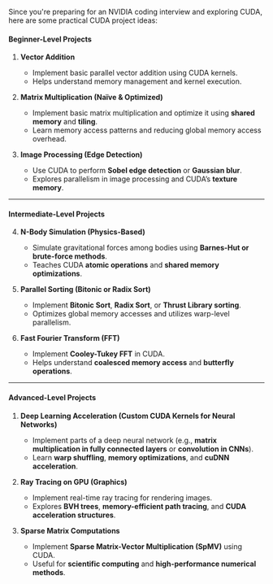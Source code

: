 

Since you're preparing for an NVIDIA coding interview and exploring CUDA, here are some practical CUDA project ideas:

#### **Beginner-Level Projects**

1. **Vector Addition**
    
    - Implement basic parallel vector addition using CUDA kernels.
    - Helps understand memory management and kernel execution.
2. **Matrix Multiplication (Naïve & Optimized)**
    
    - Implement basic matrix multiplication and optimize it using **shared memory** and **tiling**.
    - Learn memory access patterns and reducing global memory access overhead.
3. **Image Processing (Edge Detection)**
    
    - Use CUDA to perform **Sobel edge detection** or **Gaussian blur**.
    - Explores parallelism in image processing and CUDA’s **texture memory**.

---

#### **Intermediate-Level Projects**

4. **N-Body Simulation (Physics-Based)**
    
    - Simulate gravitational forces among bodies using **Barnes-Hut or brute-force methods**.
    - Teaches CUDA **atomic operations** and **shared memory optimizations**.
5. **Parallel Sorting (Bitonic or Radix Sort)**
    
    - Implement **Bitonic Sort**, **Radix Sort**, or **Thrust Library sorting**.
    - Optimizes global memory accesses and utilizes warp-level parallelism.
6. **Fast Fourier Transform (FFT)**
    
    - Implement **Cooley-Tukey FFT** in CUDA.
    - Helps understand **coalesced memory access** and **butterfly operations**.

---

#### **Advanced-Level Projects**

1. **Deep Learning Acceleration (Custom CUDA Kernels for Neural Networks)**
    
    - Implement parts of a deep neural network (e.g., **matrix multiplication in fully connected layers** or **convolution in CNNs**).
    - Learn **warp shuffling**, **memory optimizations**, and **cuDNN acceleration**.
2. **Ray Tracing on GPU (Graphics)**
    
    - Implement real-time ray tracing for rendering images.
    - Explores **BVH trees**, **memory-efficient path tracing**, and **CUDA acceleration structures**.
3. **Sparse Matrix Computations**
    
    - Implement **Sparse Matrix-Vector Multiplication (SpMV)** using CUDA.
    - Useful for **scientific computing** and **high-performance numerical methods**.